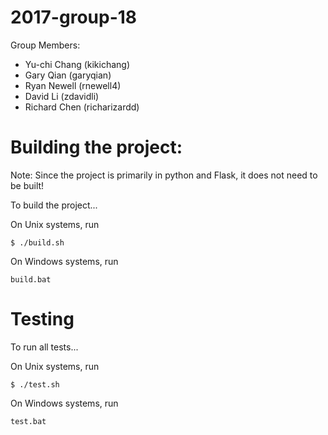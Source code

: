 # 2017-group-18

Group Members:

* Yu-chi Chang (kikichang)
* Gary Qian (garyqian)
* Ryan Newell (rnewell4)
* David Li (zdavidli)
* Richard Chen (richarizardd)


# Building the project:

Note: Since the project is primarily in python and Flask, it does not need to be built!

To build the project...

On Unix systems, run

```shell
$ ./build.sh
```

On Windows systems, run

```shell
build.bat
```


# Testing

To run all tests...

On Unix systems, run

```shell
$ ./test.sh
```

On Windows systems, run

```shell
test.bat
```